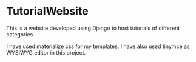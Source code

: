 # TutorialWebsite
This is a website developed using Django to host tutorials of different categories

I have used materialize css for my templates. 
I have also used tinymce as WYSIWYG editor in this project. 
